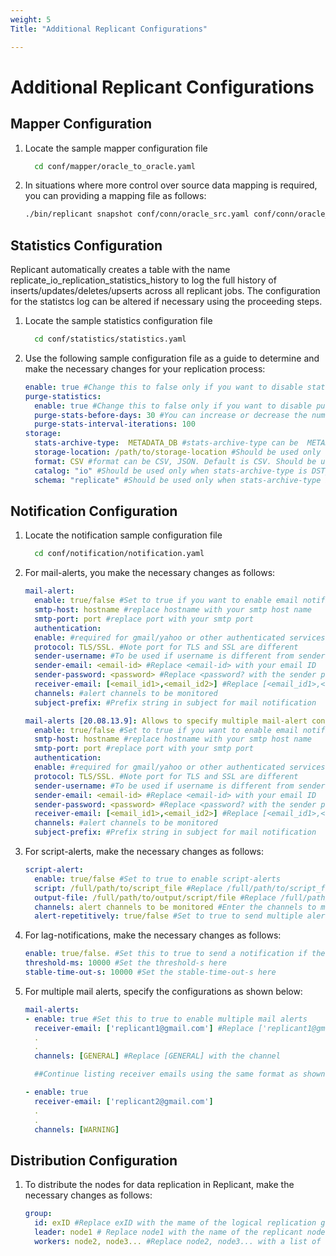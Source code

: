 ```yaml
---
weight: 5
Title: "Additional Replicant Configurations"

---
```


# Additional Replicant Configurations

## Mapper Configuration

1. Locate the sample mapper configuration file
    ```BASH
      cd conf/mapper/oracle_to_oracle.yaml
    ```
2. In situations where more control over source data mapping is required, you can providing a mapping file as follows:
    ```BASH
    ./bin/replicant snapshot conf/conn/oracle_src.yaml conf/conn/oracle_dst.yaml --map oracle_to_oracle.yaml
    ```

## Statistics Configuration

Replicant automatically creates a table with the name replicate_io_replication_statistics_history to log the full history of inserts/updates/deletes/upserts across all replicant jobs. The configuration for the statistcs log can be altered if necessary using the proceeding steps.

1. Locate the sample statistics configuration file
    ```BASH
      cd conf/statistics/statistics.yaml
    ```

2. Use the following sample configuration file as a guide to determine and make the necessary changes for your replication process:

    ```YAML
    enable: true #Change this to false only if you want to disable statistics logging
    purge-statistics:
      enable: true #Change this to false only if you want to disable purging of replication statistics history
      purge-stats-before-days: 30 #You can increase or decrease the number of days the stats history is stored
      purge-stats-interval-iterations: 100
    storage:
      stats-archive-type:  METADATA_DB #stats-archive-type can be  METADATA_DB, FILE_SYSTEM, DST_DB
      storage-location: /path/to/storage-location #Should be used only when stats-archive-type is FILE_SYSTEM
      format: CSV #format can be CSV, JSON. Default is CSV. Should be used only when stats-archive-type is FILE_SYSTEM
      catalog: "io" #Should be used only when stats-archive-type is DST_DB
      schema: "replicate" #Should be used only when stats-archive-type is DST_DB
    ```


## Notification Configuration

1. Locate the notification sample configuration file
    ```BASH
      cd conf/notification/notification.yaml
    ```
2. For mail-alerts, you make the necessary changes as follows:

    ```YAML
    mail-alert:
      enable: true/false #Set to true if you want to enable email notifications
      smtp-host: hostname #replace hostname with your smtp host name
      smtp-port: port #replace port with your smtp port
      authentication:
      enable: #required for gmail/yahoo or other authenticated services
      protocol: TLS/SSL. #Note port for TLS and SSL are different
      sender-username: #To be used if username is different from sender-email
      sender-email: <email-id> #Replace <email-id> with your email ID
      sender-password: <password> #Replace <password? with the sender password
      receiver-email: [<email_id1>,<email_id2>] #Replace [<email_id1>,<email_id2>] with a list of all the email IDs that will receive the notification
      channels: #alert channels to be monitored
      subject-prefix: #Prefix string in subject for mail notification

    mail-alerts [20.08.13.9]: Allows to specify multiple mail-alert configs as a list
      enable: true/false #Set to true if you want to enable email notifications
      smtp-host: hostname #replace hostname with your smtp host name
      smtp-port: port #replace port with your smtp port
      authentication:
      enable: #required for gmail/yahoo or other authenticated services
      protocol: TLS/SSL. #Note port for TLS and SSL are different
      sender-username: #To be used if username is different from sender-email
      sender-email: <email-id> #Replace <email-id> with your email ID
      sender-password: <password> #Replace <password? with the sender password
      receiver-email: [<email_id1>,<email_id2>] #Replace [<email_id1>,<email_id2>] with a list of all the email IDs that will receive the notification
      channels: #alert channels to be monitored
      subject-prefix: #Prefix string in subject for mail notification
      ```

3. For script-alerts, make the necessary changes as follows:   

    ```YAML
    script-alert:
      enable: true/false #Set to true to enable script-alerts
      script: /full/path/to/script_file #Replace /full/path/to/script_file with the path to the script file
      output-file: /full/path/to/output/script/file #Replace /full/path/to/output/script/file with the path of the file where the output of the script will be written to
      channels: alert channels to be monitored #Enter the channels to monitor
      alert-repetitively: true/false #Set to true to send multiple alerts of the same job
    ```




4. For lag-notifications, make the necessary changes as follows:
    ```YAML
    enable: true/false. #Set this to true to send a notification if the lag falls below threshold-s and stabilizes under stable-time-out-s
    threshold-ms: 10000 #Set the threshold-s here
    stable-time-out-s: 10000 #Set the stable-time-out-s here
    ```

5. For multiple mail alerts, specify the configurations as shown below:
    ```YAML
    mail-alerts:  
    - enable: true #Set this to true to enable multiple mail alerts
      receiver-email: ['replicant1@gmail.com'] #Replace ['replicant1@gmail.com'] with the receiver email ID
      .
      .
      channels: [GENERAL] #Replace [GENERAL] with the channel

      ##Continue listing receiver emails using the same format as shown both above and below, changing hte parameters as necessary

    - enable: true
      receiver-email: ['replicant2@gmail.com']
      .
      .
      channels: [WARNING]
    ```




## Distribution Configuration

1. To distribute the nodes for data replication in Replicant, make the necessary changes as follows:
    ```YAML
    group:
      id: exID #Replace exID with the mame of the logical replication group
      leader: node1 # Replace node1 with the name of the replicant node acting as leader
      workers: node2, node3... #Replace node2, node3... with a list of the names of all the slave replicant nodes

    ```
